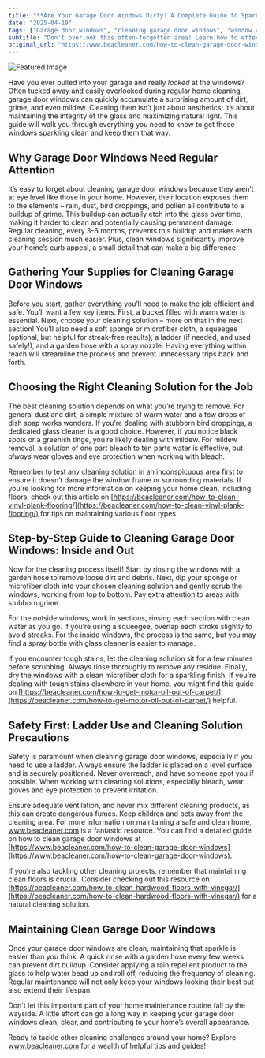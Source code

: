 ```yaml
---
title: "**Are Your Garage Door Windows Dirty? A Complete Guide to Sparkling Clarity**"
date: "2025-04-19"
tags: ["Garage door windows", "cleaning garage door windows", "window cleaning", "garage cleaning", "home maintenance", "cleaning solutions", "mildew removal"]
subtitle: "Don't overlook this often-forgotten area! Learn how to effectively clean garage door windows, prevent damage, and boost your curb appeal."
original_url: "https://www.beacleaner.com/how-to-clean-garage-door-windows"
---
```




![Featured Image](https://res.cloudinary.com/dnm0udlvz/image/upload/v1745052110/article_image_83_tyxlsa.jpg)

Have you ever pulled into your garage and really *looked* at the windows? Often tucked away and easily overlooked during regular home cleaning, garage door windows can quickly accumulate a surprising amount of dirt, grime, and even mildew. Cleaning them isn’t just about aesthetics; it’s about maintaining the integrity of the glass and maximizing natural light. This guide will walk you through everything you need to know to get those windows sparkling clean and keep them that way. 

## Why Garage Door Windows Need Regular Attention

It’s easy to forget about cleaning garage door windows because they aren’t at eye level like those in your home. However, their location exposes them to the elements – rain, dust, bird droppings, and pollen all contribute to a buildup of grime. This buildup can actually etch into the glass over time, making it harder to clean and potentially causing permanent damage. Regular cleaning, every 3-6 months, prevents this buildup and makes each cleaning session much easier. Plus, clean windows significantly improve your home’s curb appeal, a small detail that can make a big difference.

## Gathering Your Supplies for Cleaning Garage Door Windows

Before you start, gather everything you’ll need to make the job efficient and safe. You’ll want a few key items. First, a bucket filled with warm water is essential. Next, choose your cleaning solution – more on that in the next section! You’ll also need a soft sponge or microfiber cloth, a squeegee (optional, but helpful for streak-free results), a ladder (if needed, and used safely!), and a garden hose with a spray nozzle. Having everything within reach will streamline the process and prevent unnecessary trips back and forth.

## Choosing the Right Cleaning Solution for the Job

The best cleaning solution depends on what you’re trying to remove. For general dust and dirt, a simple mixture of warm water and a few drops of dish soap works wonders. If you’re dealing with stubborn bird droppings, a dedicated glass cleaner is a good choice. However, if you notice black spots or a greenish tinge, you’re likely dealing with mildew. For mildew removal, a solution of one part bleach to ten parts water is effective, but *always* wear gloves and eye protection when working with bleach. 

Remember to test any cleaning solution in an inconspicuous area first to ensure it doesn’t damage the window frame or surrounding materials. If you're looking for more information on keeping your home clean, including floors, check out this article on [https://beacleaner.com/how-to-clean-vinyl-plank-flooring/](https://beacleaner.com/how-to-clean-vinyl-plank-flooring/) for tips on maintaining various floor types.

## Step-by-Step Guide to Cleaning Garage Door Windows: Inside and Out

Now for the cleaning process itself! Start by rinsing the windows with a garden hose to remove loose dirt and debris. Next, dip your sponge or microfiber cloth into your chosen cleaning solution and gently scrub the windows, working from top to bottom. Pay extra attention to areas with stubborn grime. 

For the outside windows, work in sections, rinsing each section with clean water as you go. If you’re using a squeegee, overlap each stroke slightly to avoid streaks. For the inside windows, the process is the same, but you may find a spray bottle with glass cleaner is easier to manage. 

If you encounter tough stains, let the cleaning solution sit for a few minutes before scrubbing. Always rinse thoroughly to remove any residue. Finally, dry the windows with a clean microfiber cloth for a sparkling finish. If you're dealing with tough stains elsewhere in your home, you might find this guide on [https://beacleaner.com/how-to-get-motor-oil-out-of-carpet/](https://beacleaner.com/how-to-get-motor-oil-out-of-carpet/) helpful.

## Safety First: Ladder Use and Cleaning Solution Precautions

Safety is paramount when cleaning garage door windows, especially if you need to use a ladder. Always ensure the ladder is placed on a level surface and is securely positioned. Never overreach, and have someone spot you if possible. When working with cleaning solutions, especially bleach, wear gloves and eye protection to prevent irritation. 

Ensure adequate ventilation, and never mix different cleaning products, as this can create dangerous fumes. Keep children and pets away from the cleaning area. For more information on maintaining a safe and clean home, www.beacleaner.com is a fantastic resource. You can find a detailed guide on how to clean garage door windows at [https://www.beacleaner.com/how-to-clean-garage-door-windows](https://www.beacleaner.com/how-to-clean-garage-door-windows). 

If you're also tackling other cleaning projects, remember that maintaining clean floors is crucial. Consider checking out this resource on [https://beacleaner.com/how-to-clean-hardwood-floors-with-vinegar/](https://beacleaner.com/how-to-clean-hardwood-floors-with-vinegar/) for a natural cleaning solution.



## Maintaining Clean Garage Door Windows

Once your garage door windows are clean, maintaining that sparkle is easier than you think. A quick rinse with a garden hose every few weeks can prevent dirt buildup. Consider applying a rain repellent product to the glass to help water bead up and roll off, reducing the frequency of cleaning. Regular maintenance will not only keep your windows looking their best but also extend their lifespan. 

Don't let this important part of your home maintenance routine fall by the wayside. A little effort can go a long way in keeping your garage door windows clean, clear, and contributing to your home’s overall appearance.



Ready to tackle other cleaning challenges around your home? Explore www.beacleaner.com for a wealth of helpful tips and guides!